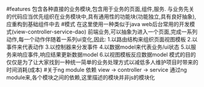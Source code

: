 #features
  包含各种直接的业务模块,包含用于业务的页面,组件,服务.
  与业务先关的代码应当优先组织在业务模块中,具有通用性的功能块(功能独立,具有良好抽象),应重构到基础组件中去
#模式
  在这里使用一种类似于java web后台常用的开发模式(view-controller-service-dao)
  前端业务,可以抽象为进入一个页面,完成一系列动作,每一个动作伴随着一系列ui变化,因此:
  1.以路由结构来组织页面视图模板
  2.以事件来代表动作
  3.以控制器来分发事件
  4.以数据model来代表业务/ui状态
  5.以服务来响应事件,响应结果更新数据model
  6.以视图模板反应数据model
  模式的目的仅仅是为了让大家找到一种统一简单的业务处理方式以减低多人维护项目时带来的时间消耗(成本)
#关于ng module 依赖
  view -> controller -> service
  通过ng module来,各个模块之间的依赖,这里描述的模块并非js的模块化

